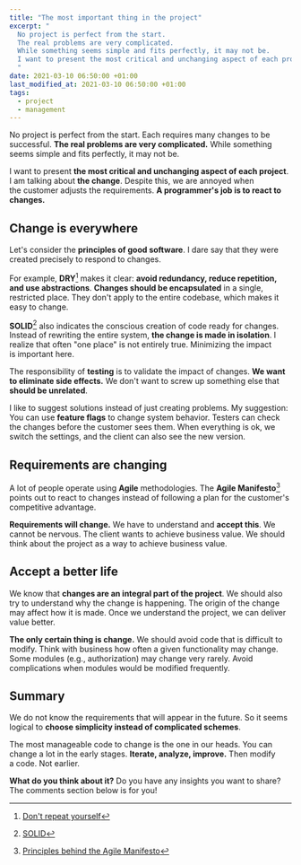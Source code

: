 ```yaml
---
title: "The most important thing in the project"
excerpt: "
  No project is perfect from the start.
  The real problems are very complicated.
  While something seems simple and fits perfectly, it may not be.
  I want to present the most critical and unchanging aspect of each project.
  "
date: 2021-03-10 06:50:00 +01:00
last_modified_at: 2021-03-10 06:50:00 +01:00
tags:
  - project
  - management
---
```


  No project is perfect from the start.
  Each requires many changes to be successful.
  **The real problems are very complicated.**
  While something seems simple and fits perfectly, it may not be.

  I want to present **the most critical and unchanging aspect of each project**.
  I am talking about **the change**.
  Despite this, we are annoyed when the customer adjusts the requirements.
  **A programmer's job is to react to changes.**

## Change is everywhere

  Let's consider the **principles of good software**.
  I dare say that they were created precisely to respond to changes.

  For example, **DRY**[^dry] makes it clear: **avoid redundancy, reduce repetition, and use abstractions**.
  **Changes should be encapsulated** in a single, restricted place.
  They don't apply to the entire codebase, which makes it easy to change.

  [^dry]: [Don't repeat yourself](https://en.wikipedia.org/wiki/Don%27t_repeat_yourself)

  **SOLID**[^solid] also indicates the conscious creation of code ready for changes.
  Instead of rewriting the entire system, **the change is made in isolation**.
  I realize that often "one place" is not entirely true.
  Minimizing the impact is important here.

  [^solid]: [SOLID](https://en.wikipedia.org/wiki/SOLID)

  The responsibility of **testing** is to validate the impact of changes.
  **We want to eliminate side effects.**
  We don't want to screw up something else that **should be unrelated**.

  I like to suggest solutions instead of just creating problems.
  My suggestion:
  You can use **feature flags** to change system behavior.
  Testers can check the changes before the customer sees them.
  When everything is ok, we switch the settings, and the client can also see the new version.

## Requirements are changing

  A lot of people operate using **Agile** methodologies.
  The **Agile Manifesto**[^agile-principles] points out to react to changes instead of following a plan for the customer's competitive advantage.

  [^agile-principles]: [Principles behind the Agile Manifesto](https://agilemanifesto.org/principles.html)

  **Requirements will change.**
  We have to understand and **accept this**.
  We cannot be nervous.
  The client wants to achieve business value.
  We should think about the project as a way to achieve business value.

## Accept a better life

  We know that **changes are an integral part of the project**.
  We should also try to understand why the change is happening.
  The origin of the change may affect how it is made.
  Once we understand the project, we can deliver value better.

  **The only certain thing is change.**
  We should avoid code that is difficult to modify.
  Think with business how often a given functionality may change.
  Some modules (e.g., authorization) may change very rarely.
  Avoid complications when modules would be modified frequently.

## Summary

  We do not know the requirements that will appear in the future.
  So it seems logical to **choose simplicity instead of complicated schemes**.

  The most manageable code to change is the one in our heads.
  You can change a lot in the early stages.
  **Iterate, analyze, improve.**
  Then modify a code.
  Not earlier.

  **What do you think about it?**
  Do you have any insights you want to share?
  The comments section below is for you!
